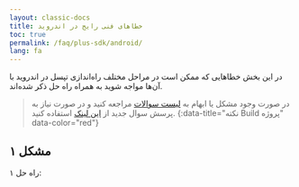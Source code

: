 ```yaml
---
layout: classic-docs
title: خطاهای فنی رایج در اندروید
toc: true
permalink: /faq/plus-sdk/android/
lang: fa
---
```


در این بخش خطاهایی که ممکن‌ است در مراحل مختلف راه‌اندازی تپسل در اندروید با آن‌ها مواجه شوید به همراه راه‌ حل ذکر شده‌اند.

> در صورت وجود مشکل یا ابهام به [لیست سوالات](https://github.com/tapsellorg/TapsellPlusSDK-AndroidSample/issues?q=is%3Aissue) مراجعه کنید و در صورت نیاز به پرسش سوال جدید از [این لینک](https://github.com/tapsellorg/TapsellPlusSDK-AndroidSample/issues/new) استفاده کنید.
{:data-title="نکته Build پروژه" data-color="red"}

## مشکل ۱

راه حل ۱: 
